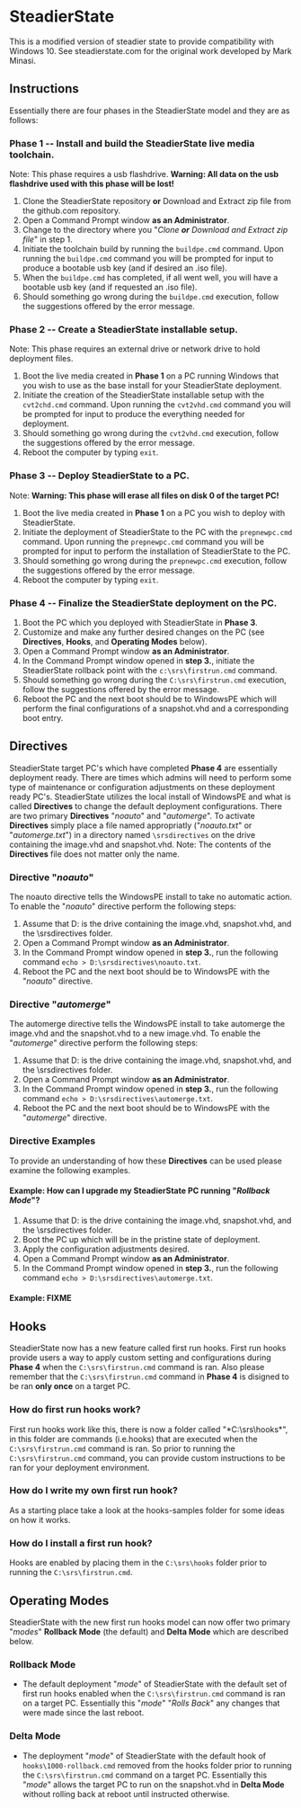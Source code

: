# SteadierState
This is a modified version of steadier state to provide compatibility with Windows 10. See steadierstate.com for the original work developed by Mark Minasi.

## Instructions
Essentially there are four phases in the SteadierState model and they are as follows:

### Phase 1 -- Install and build the SteadierState live media toolchain.
  Note: This phase requires a usb flashdrive. **Warning: All data on the usb flashdrive used with this phase will be lost!**

  1. Clone the SteadierState repository **or** Download and Extract zip file from the github.com repository.
  2. Open a Command Prompt window **as an Administrator**.
  3. Change to the directory where you "*Clone **or** Download and Extract zip file*" in step 1.
  4. Initiate the toolchain build by running the `buildpe.cmd` command. Upon running the `buildpe.cmd` command you will be prompted for input to produce a bootable usb key (and if desired an .iso file).
  5. When the `buildpe.cmd` has completed, if all went well, you will have a bootable usb key (and if requested an .iso file).
  6. Should something go wrong during the `buildpe.cmd` execution, follow the suggestions offered by the error message.

### Phase 2 -- Create a SteadierState installable setup.
  Note: This phase requires an external drive or network drive to hold deployment files.

  1. Boot the live media created in **Phase 1** on a PC running Windows that you wish to use as the base install for your SteadierState deployment.
  2. Initiate the creation of the SteadierState installable setup with the `cvt2chd.cmd` command. Upon running the `cvt2vhd.cmd` command you will be prompted for input to produce the everything needed for deployment.
  3. Should something go wrong during the `cvt2vhd.cmd` execution, follow the suggestions offered by the error message.
  3. Reboot the computer by typing `exit`.

### Phase 3 -- Deploy SteadierState to a PC.
  Note: **Warning: This phase will erase all files on disk 0 of the target PC!**

  1. Boot the live media created in **Phase 1** on a PC you wish to deploy with SteadierState.
  2. Initiate the deployment of SteadierState to the PC with the `prepnewpc.cmd` command. Upon running the `prepnewpc.cmd` command you will be prompted for input to perform the installation of SteadierState to the PC.
  3. Should something go wrong during the `prepnewpc.cmd` execution, follow the suggestions offered by the error message.
  3. Reboot the computer by typing `exit`.

### Phase 4 -- Finalize the SteadierState deployment on the PC.

  1. Boot the PC which you deployed with SteadierState in **Phase 3**.
  2. Customize and make any further desired changes on the PC (see **Directives**, **Hooks**, and **Operating Modes** below).
  3. Open a Command Prompt window **as an Administrator**.
  4. In the Command Prompt window opened in **step 3.**, initiate the SteadierState rollback point with the `c:\srs\firstrun.cmd` command.
  3. Should something go wrong during the `C:\srs\firstrun.cmd` execution, follow the suggestions offered by the error message.
  5. Reboot the PC and the next boot should be to WindowsPE which will perform the final configurations of a snapshot.vhd and a corresponding boot entry.

## Directives
SteadierState target PC's which have completed **Phase 4** are essentially deployment ready. There are times which admins will need to perform some type of maintenance or configuration adjustments on these deployment ready PC's. SteadierState utilizes the local install of WindowsPE and what is called **Directives** to change the default deployment configurations. There are two primary **Directives** "*noauto*" and "*automerge*". To activate **Directives** simply place a file named appropriatly ("*noauto.txt*" or "*automerge.txt*") in a directory named `\srsdirectives` on the drive containing the image.vhd and snapshot.vhd. Note: The contents of the **Directives** file does not matter only the name.

### Directive "*noauto*"
The noauto directive tells the WindowsPE install to take no automatic action. To enable the "*noauto*" directive perform the following steps:

  1. Assume that D: is the drive containing the image.vhd, snapshot.vhd, and the \srsdirectives folder.
  2. Open a Command Prompt window **as an Administrator**.
  3. In the Command Prompt window opened in **step 3.**, run the following command `echo > D:\srsdirectives\noauto.txt`.
  4. Reboot the PC and the next boot should be to WindowsPE with the "*noauto*" directive.

### Directive "*automerge*"
The automerge directive tells the WindowsPE install to take automerge the image.vhd and the snapshot.vhd to a new image.vhd. To enable the "*automerge*" directive perform the following steps:

  1. Assume that D: is the drive containing the image.vhd, snapshot.vhd, and the \srsdirectives folder.
  2. Open a Command Prompt window **as an Administrator**.
  3. In the Command Prompt window opened in **step 3.**, run the following command `echo > D:\srsdirectives\automerge.txt`.
  4. Reboot the PC and the next boot should be to WindowsPE with the "*automerge*" directive.


### Directive Examples
To provide an understanding of how these **Directives** can be used please examine the following examples.

#### Example: How can I upgrade my SteadierState PC running "*Rollback Mode*"?

  1. Assume that D: is the drive containing the image.vhd, snapshot.vhd, and the \srsdirectives folder.
  2. Boot the PC up which will be in the pristine state of deployment.
  3. Apply the configuration adjustments desired.
  4. Open a Command Prompt window **as an Administrator**.
  5. In the Command Prompt window opened in **step 3.**, run the following command `echo > D:\srsdirectives\automerge.txt`.

#### Example: FIXME

## Hooks
SteadierState now has a new feature called first run hooks. First run hooks provide users a way to apply custom setting and configurations during **Phase 4** when the `C:\srs\firstrun.cmd` command is ran. Also please remember that the `C:\srs\firstrun.cmd` command in **Phase 4** is disigned to be ran **only once** on a target PC.

### How do first run hooks work?

  First run hooks work like this, there is now a folder called "*C:\srs\hooks\*", in this folder are commands (i.e.hooks) that are executed when the `C:\srs\firstrun.cmd` command is ran. So prior to running the `C:\srs\firstrun.cmd` command, you can provide custom instructions to be ran for your deployment environment.

### How do I write my own first run hook?

  As a starting place take a look at the hooks-samples folder for some ideas on how it works.


### How do I install a first run hook?

  Hooks are enabled by placing them in the `C:\srs\hooks` folder prior to running the `C:\srs\firstrun.cmd`.

## Operating Modes
SteadierState with the new first run hooks model can now offer two primary "*modes*" **Rollback Mode** (the default) and **Delta Mode** which are described below.

### **Rollback Mode**
  * The default deployment "*mode*" of SteadierState with the default set of first run hooks enabled when the `C:\srs\firstrun.cmd` command is ran on a target PC. Essentially this "*mode*" "*Rolls Back*" any changes that were made since the last reboot.

### **Delta Mode**
  * The deployment "*mode*" of SteadierState with the default hook of `hooks\1000-rollback.cmd` removed from the hooks folder prior to running the `C:\srs\firstrun.cmd` command on a target PC. Essentially this "*mode*" allows the target PC to run on the snapshot.vhd in **Delta Mode** without rolling back at reboot until instructed otherwise.
